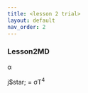 ```yaml
---
title: <lesson 2 trial>
layout: default
nav_order: 2
---
```

 ### Lesson2MD
 
 
  &alpha;
 
 
  j$star; = &sigma;T<sup>4</sup>
